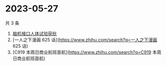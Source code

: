 # 2023-05-27

共 3 条

<!-- BEGIN -->
<!-- 最后更新时间 Sat May 27 2023 00:15:16 GMT+0800 (China Standard Time) -->

1. [脑机接口人体试验获批](https://www.zhihu.com/search?q=脑机接口人体试验获批)
1. [一人之下漫画 625 话](https://www.zhihu.com/search?q=一人之下漫画 625 话)
1. [C919 本周日商业航班首航](https://www.zhihu.com/search?q=C919
   本周日商业航班首航)

<!-- END -->
